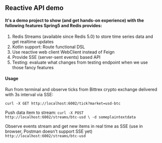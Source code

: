 ## Reactive API demo

#### It's a demo project to show (and get hands-on experience) with the following features Spring5 and Redis provides:

1. Redis Streams (available since Redis 5.0) to store time series data and get realtime updates 
2. Kotlin support: Route functional DSL
3. Use reactive web client WebClient instead of Feign
4. Provide SSE (server-sent events) based API
5. Testing: evaluate what changes from testing endpoint when we use those fancy features 

#### Usage

Run from terminal and observe ticks from Bittrex crypto exchange delivered with 3s interval via SSE:

`curl -X GET http://localhost:6002/tick?market=usd-btc`

Push data item to stream:
`curl -X POST http://localhost:6002/streams/btc-usd \ -d someplaintextdata`

Observe events stream and get new items in real time as SSE (use in browser, Postman doesn't support SSE yet)
`http://localhost:6002/streams/btc-usd`